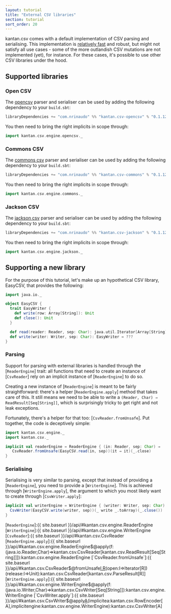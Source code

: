 ```yaml
---
layout: tutorial
title: "External CSV libraries"
section: tutorial
sort_order: 20
---
```

kantan.csv comes with a default implementation of CSV parsing and serialising. This implementation is
[relatively fast](benchmarks.html) and robust, but might not satisfy all use cases - some of the more outlandish CSV
mutations are not implemented (yet), for instance. For these cases, it's possible to use other CSV libraries under the
hood.

## Supported libraries

### Open CSV

The [opencsv] parser and serialiser can be used by adding the following dependency to your `build.sbt`:

```scala
libraryDependencies += "com.nrinaudo" %% "kantan.csv-opencsv" % "0.1.12"
```

You then need to bring the right implicits in scope through:

```scala
import kantan.csv.engine.opencsv._
```

### Commons CSV

The [commons csv] parser and serialiser can be used by adding the following dependency to your `build.sbt`:

```scala
libraryDependencies += "com.nrinaudo" %% "kantan.csv-commons" % "0.1.12"
```

You then need to bring the right implicits in scope through:

```scala
import kantan.csv.engine.commons._
```

### Jackson CSV

The [jackson csv] parser and serialiser can be used by adding the following dependency to your `build.sbt`:

```scala
libraryDependencies += "com.nrinaudo" %% "kantan.csv-jackson" % "0.1.12"
```

You then need to bring the right implicits in scope through:

```scala
import kantan.csv.engine.jackson._
```

## Supporting a new library

For the purpose of this tutorial, let's make up an hypothetical CSV library, EasyCSV, that provides the following:

```scala
import java.io._

object EasyCSV {
  trait EasyWriter {
    def write(row: Array[String]): Unit
    def close(): Unit
  }

  def read(reader: Reader, sep: Char): java.util.Iterator[Array[String]] with Closeable = ???
  def write(writer: Writer, sep: Char): EasyWriter = ???
}
```


### Parsing

Support for parsing with external libraries is handled through the [`ReaderEngine`] trait: all functions that need
to create an instance of [`CsvReader`] rely on an implicit instance of [`ReaderEngine`] to do so.

Creating a new instance of [`ReaderEngine`] is meant to be fairly straightforward: there's a helper
[`ReaderEngine.apply`] method that takes care of this. It still means we need to be able to write a
`(Reader, Char) ⇒ ReadResult[Seq[String]]`, which is surprisingly tricky to get right and not leak exceptions.

Fortunately, there's a helper for that too: [`CsvReader.fromUnsafe`]. Put together, the code is deceptively simple:

```scala
import kantan.csv.engine._
import kantan.csv._

implicit val readerEngine = ReaderEngine { (in: Reader, sep: Char) ⇒
   CsvReader.fromUnsafe(EasyCSV.read(in, sep))(it ⇒ it)(_.close)
}
```

### Serialising

Serialising is very similar to parsing, except that instead of providing a [`ReaderEngine`], you need to provide a
[`WriterEngine`]. This is achieved through [`WriterEngine.apply`], the argument to which you most likely want to create
through [`CsvWriter.apply`]:

```scala
implicit val writerEngine = WriterEngine { (writer: Writer, sep: Char) ⇒
  CsvWriter(EasyCSV.write(writer, sep))(_ write _.toArray)(_.close())
}
```




[commons csv]:https://commons.apache.org/proper/commons-csv/
[jackson csv]:https://github.com/FasterXML/jackson-dataformat-csv
[opencsv]:http://opencsv.sourceforge.net
[`ReaderEngine`]:{{ site.baseurl }}/api/#kantan.csv.engine.ReaderEngine
[`WriterEngine`]:{{ site.baseurl }}/api/#kantan.csv.engine.WriterEngine
[`CsvReader`]:{{ site.baseurl }}/api/#kantan.csv.CsvReader
[`ReaderEngine.apply`]:{{ site.baseurl }}/api/#kantan.csv.engine.ReaderEngine$@apply(f:(java.io.Reader,Char)=>kantan.csv.CsvReader[kantan.csv.ReadResult[Seq[String]]]):kantan.csv.engine.ReaderEngine
[`CsvReader.fromUnsafe`]:{{ site.baseurl }}/api/#kantan.csv.CsvReader$@fromUnsafe[I,R](in:I)(open:I=>Iterator[R])(release:I=>Unit):kantan.csv.CsvReader[kantan.csv.ParseResult[R]]
[`WriterEngine.apply`]:{{ site.baseurl }}/api/#kantan.csv.engine.WriterEngine$@apply(f:(java.io.Writer,Char)=>kantan.csv.CsvWriter[Seq[String]]):kantan.csv.engine.WriterEngine
[`CsvWriter.apply`]:{{ site.baseurl }}/api/#kantan.csv.CsvWriter$@apply[A](writer:java.io.Writer,separator:Char,header:Seq[String])(implicitea:kantan.csv.RowEncoder[A],implicitengine:kantan.csv.engine.WriterEngine):kantan.csv.CsvWriter[A]
